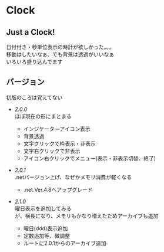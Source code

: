 # Clock

## **Just a Clock!**  

日付付き・秒単位表示の時計が欲しかった。。。  
移動はしたいなぁ、でも背景は透過がいいなぁ  
いろいろ盛り込んでます  

## バージョン

初版のころは覚えてない  

- *2.0.0*  
  ほぼ現在の形にまとまる  
    - インジケータ―アイコン表示  
    - 背景透過  
    - 文字クリックで枠表示・非表示  
    - 文字右クリックで非表示  
    - アイコン右クリックでメニュー(表示・非表示切替、終了)  

- *2.0.1*  
  .netバージョン上げ、なぜかメモリ消費が軽くなる  
    - .net.Ver.4.8へアップグレード  

- *2.1.0*  
  曜日表示を追加してみる  
  が、横長になり、メモリもかなり増えたためアーカイブも追加  
    - 曜日(ddd)表示追加  
    - 定数追加等、微調整  
    - ルートに2.0.1からのアーカイブ追加  

